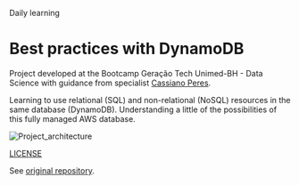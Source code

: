 Daily learning

# Best practices with DynamoDB

Project developed at the Bootcamp Geração Tech Unimed-BH - Data Science with guidance from specialist [Cassiano Peres](https://github.com/cassianobrexbit/ "Cassiano Peres").

Learning to use relational (SQL) and non-relational (NoSQL) resources in the same database (DynamoDB). Understanding a little of the possibilities of this fully managed AWS database.

![Project_architecture](https://github.com/njtsb1/Best_practices_DynamoDB/assets/95108889/514d96ee-48ed-4e2c-a3d7-5723a0dc7a70)

[LICENSE](/LICENSE)

See [original repository](https://github.com/cassianobrexbit/dio-live-dynamodb).
